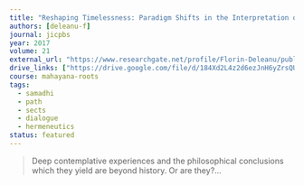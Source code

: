 ```yaml
---
title: "Reshaping Timelessness: Paradigm Shifts in the Interpretation of Buddhist Meditation"
authors: [deleanu-f]
journal: jicpbs
year: 2017
volume: 21
external_url: "https://www.researchgate.net/profile/Florin-Deleanu/publication/318493988_Reshaping_Timelessness_Paradigm_Shifts_in_the_Interpretation_of_Buddhist_Meditation/links/596dd04d458515d926656cd3/Reshaping-Timelessness-Paradigm-Shifts-in-the-Interpretation-of-Buddhist-Meditation.pdf"
drive_links: ["https://drive.google.com/file/d/184Xd2L4z2d6ezJnH6yZrsQUTWMAUNGSf/view?usp=drivesdk"]
course: mahayana-roots
tags:
  - samadhi
  - path
  - sects
  - dialogue
  - hermeneutics
status: featured
---
```


> Deep contemplative experiences and the philosophical conclusions which they yield are beyond history. Or are they?...
